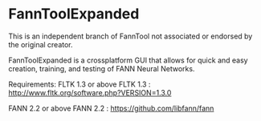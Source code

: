 # FannToolExpanded
This is an independent branch of FannTool not associated or endorsed by the original creator.

FannToolExpanded is a crossplatform GUI that allows for quick and easy creation, training, and testing of FANN Neural Networks.

Requirements:
FLTK 1.3 or above
FLTK 1.3 : http://www.fltk.org/software.php?VERSION=1.3.0

FANN 2.2 or above
FANN 2.2 : https://github.com/libfann/fann
